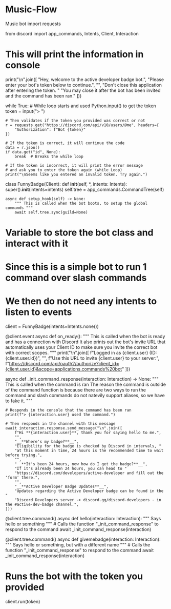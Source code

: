 # Music-Flow
Music bot
import requests

from discord import app_commands, Intents, Client, Interaction

# This will print the information in console
print("\n".join([
    "Hey, welcome to the active developer badge bot.",
    "Please enter your bot's token below to continue.",
    "",
    "Don't close this application after entering the token. "
    "You may close it after the bot has been invited and the command has been ran."
]))


while True:
    # While loop starts and used Python.input() to get the token
    token = input("> ")

    # Then validates if the token you provided was correct or not
    r = requests.get("https://discord.com/api/v10/users/@me", headers={
        "Authorization": f"Bot {token}"
    })

    # If the token is correct, it will continue the code
    data = r.json()
    if data.get("id", None):
        break  # Breaks the while loop

    # If the token is incorrect, it will print the error message
    # and ask you to enter the token again (while Loop)
    print("\nSeems like you entered an invalid token. Try again.")


class FunnyBadge(Client):
    def __init__(self, *, intents: Intents):
        super().__init__(intents=intents)
        self.tree = app_commands.CommandTree(self)

    async def setup_hook(self) -> None:
        """ This is called when the bot boots, to setup the global commands """
        await self.tree.sync(guild=None)


# Variable to store the bot class and interact with it
# Since this is a simple bot to run 1 command over slash commands
# We then do not need any intents to listen to events
client = FunnyBadge(intents=Intents.none())


@client.event
async def on_ready():
    """ This is called when the bot is ready and has a connection with Discord
        It also prints out the bot's invite URL that automatically uses your
        Client ID to make sure you invite the correct bot with correct scopes.
    """
    print("\n".join([
        f"Logged in as {client.user} (ID: {client.user.id})",
        "",
        f"Use this URL to invite {client.user} to your server:",
        f"https://discord.com/api/oauth2/authorize?client_id={client.user.id}&scope=applications.commands%20bot"
    ]))


async def _init_command_response(interaction: Interaction) -> None:
    """ This is called when the command is ran
        The reason the command is outside of the command function
        is because there are two ways to run the command and slash commands
        do not natevily support aliases, so we have to fake it.
    """

    # Responds in the console that the command has been ran
    print(f"> {interaction.user} used the command.")

    # Then responds in the channel with this message
    await interaction.response.send_message("\n".join([
        f"Hi **{interaction.user}**, thank you for saying hello to me.",
        "",
        "__**Where's my badge?**__",
        "Eligibility for the badge is checked by Discord in intervals, "
        "at this moment in time, 24 hours is the recommended time to wait before trying.",
        "",
        "__**It's been 24 hours, now how do I get the badge?**__",
        "If it's already been 24 hours, you can head to "
        "https://discord.com/developers/active-developer and fill out the 'form' there.",
        "",
        "__**Active Developer Badge Updates**__",
        "Updates regarding the Active Developer badge can be found in the "
        "Discord Developers server -> discord.gg/discord-developers - in the #active-dev-badge channel.",
    ]))


@client.tree.command()
async def hello(interaction: Interaction):
    """ Says hello or something """
    # Calls the function "_init_command_response" to respond to the command
    await _init_command_response(interaction)


@client.tree.command()
async def givemebadge(interaction: Interaction):
    """ Says hello or something, but with a different name """
    # Calls the function "_init_command_response" to respond to the command
    await _init_command_response(interaction)


# Runs the bot with the token you provided
client.run(token)
